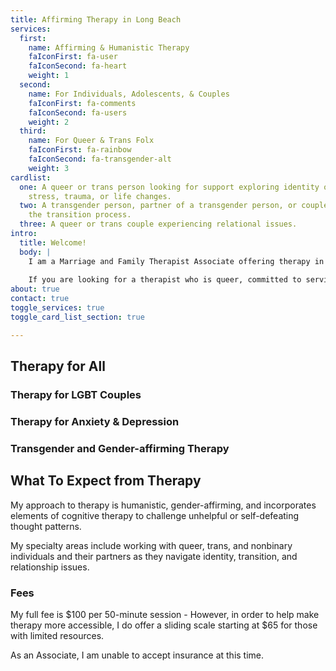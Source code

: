 ```yaml
---
title: Affirming Therapy in Long Beach
services:
  first:
    name: Affirming & Humanistic Therapy
    faIconFirst: fa-user
    faIconSecond: fa-heart
    weight: 1
  second:
    name: For Individuals, Adolescents, & Couples
    faIconFirst: fa-comments
    faIconSecond: fa-users
    weight: 2
  third:
    name: For Queer & Trans Folx
    faIconFirst: fa-rainbow
    faIconSecond: fa-transgender-alt
    weight: 3
cardlist:
  one: A queer or trans person looking for support exploring identity or processing
    stress, trauma, or life changes.
  two: A transgender person, partner of a transgender person, or couple navigating
    the transition process.
  three: A queer or trans couple experiencing relational issues.
intro:
  title: Welcome! 
  body: |
    I am a Marriage and Family Therapist Associate offering therapy in the greater Long Beach area.
    
    If you are looking for a therapist who is queer, committed to serving the LGBT community, trans-affirming, and sex worker-allied, feel welcome to contact me for a free consultation and we can begin the path of healing together.
about: true 
contact: true
toggle_services: true
toggle_card_list_section: true

---
```

## Therapy for All

### Therapy for LGBT Couples

### Therapy for Anxiety & Depression

### Transgender and Gender-affirming Therapy


## What To Expect from Therapy

My approach to therapy is humanistic, gender-affirming, and incorporates elements of cognitive therapy to challenge unhelpful or self-defeating thought patterns.

My specialty areas include working with queer, trans, and nonbinary individuals and their partners as they navigate identity, transition, and relationship issues.

### Fees

My full fee is $100 per 50-minute session - However, in order to help make therapy more accessible, I do offer a sliding scale starting at $65 for those with limited resources. 

As an Associate, I am unable to accept insurance at this time.
